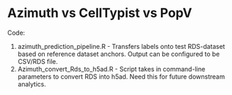 # Azimuth vs CellTypist vs PopV

Code:
1. azimuth_prediction_pipeline.R - Transfers labels onto test RDS-dataset based on reference dataset anchors. Output can be configured to be CSV/RDS file.
2. Azimuth_convert_Rds_to_h5ad.R - Script takes in command-line parameters to convert RDS into h5ad. Need this for future downstream analytics.